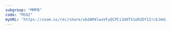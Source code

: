 ```yaml
---
subgroup: "MMPB"
code: "MS02"
myURL: "https://zoom.us/rec/share/xbdAM4lwxVFyQCPCi3d6TX1eR2DY1IrcbJmUgJopCrmaT1hlqB4e2PKpTl8J8LQA.R7x4n-RQt61lHRzo"
---
```

